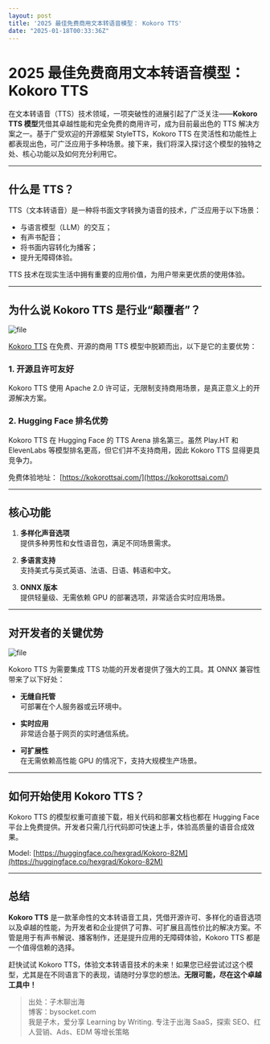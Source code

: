 ```yaml
---
layout: post
title: '2025 最佳免费商用文本转语音模型： Kokoro TTS'
date: "2025-01-18T00:33:36Z"
---
```

2025 最佳免费商用文本转语音模型： Kokoro TTS
==============================

在文本转语音（TTS）技术领域，一项突破性的进展引起了广泛关注——**Kokoro TTS 模型**凭借其卓越性能和完全免费的商用许可，成为目前最出色的 TTS 解决方案之一。基于广受欢迎的开源框架 StyleTTS，Kokoro TTS 在灵活性和功能性上都表现出色，可广泛应用于多种场景。接下来，我们将深入探讨这个模型的独特之处、核心功能以及如何充分利用它。

* * *

什么是 TTS？
--------

TTS（文本转语音）是一种将书面文字转换为语音的技术，广泛应用于以下场景：

*   与语言模型（LLM）的交互；
*   有声书配音；
*   将书面内容转化为播客；
*   提升无障碍体验。

TTS 技术在现实生活中拥有重要的应用价值，为用户带来更优质的使用体验。

* * *

为什么说 Kokoro TTS 是行业“颠覆者”？
-------------------------

![file](https://img2024.cnblogs.com/other/509099/202501/509099-20250118035435987-2076120223.png)

[Kokoro TTS](https://kokorottsai.com/) 在免费、开源的商用 TTS 模型中脱颖而出，以下是它的主要优势：

### 1\. 开源且许可友好

Kokoro TTS 使用 Apache 2.0 许可证，无限制支持商用场景，是真正意义上的开源解决方案。

### 2\. Hugging Face 排名优势

Kokoro TTS 在 Hugging Face 的 TTS Arena 排名第三。虽然 Play.HT 和 ElevenLabs 等模型排名更高，但它们并不支持商用，因此 Kokoro TTS 显得更具竞争力。

免费体验地址： [https://kokorottsai.com/](https://kokorottsai.com/)

* * *

核心功能
----

1.  **多样化声音选项**  
    提供多种男性和女性语音包，满足不同场景需求。
    
2.  **多语言支持**  
    支持美式与英式英语、法语、日语、韩语和中文。
    
3.  **ONNX 版本**  
    提供轻量级、无需依赖 GPU 的部署选项，非常适合实时应用场景。
    

* * *

对开发者的关键优势
---------

![file](https://img2024.cnblogs.com/other/509099/202501/509099-20250118035436294-284205351.png)

Kokoro TTS 为需要集成 TTS 功能的开发者提供了强大的工具。其 ONNX 兼容性带来了以下好处：

*   **无缝自托管**  
    可部署在个人服务器或云环境中。
    
*   **实时应用**  
    非常适合基于网页的实时通信系统。
    
*   **可扩展性**  
    在无需依赖高性能 GPU 的情况下，支持大规模生产场景。
    

* * *

如何开始使用 Kokoro TTS？
------------------

Kokoro TTS 的模型权重可直接下载，相关代码和部署文档也都在 Hugging Face 平台上免费提供。开发者只需几行代码即可快速上手，体验高质量的语音合成效果。

Model: [https://huggingface.co/hexgrad/Kokoro-82M](https://huggingface.co/hexgrad/Kokoro-82M)

* * *

总结
--

**Kokoro TTS** 是一款革命性的文本转语音工具，凭借开源许可、多样化的语音选项以及卓越的性能，为开发者和企业提供了可靠、可扩展且高性价比的解决方案。不管是用于有声书解说、播客制作，还是提升应用的无障碍体验，Kokoro TTS 都是一个值得信赖的选择。

赶快试试 Kokoro TTS，体验文本转语音技术的未来！如果您已经尝试过这个模型，尤其是在不同语言下的表现，请随时分享您的想法。**无限可能，尽在这个卓越工具中！**

> 出处：子木聊出海  
> 博客：bysocket.com  
> 我是子木，爱分享 Learning by Writing. 专注于出海 SaaS，探索 SEO、红人营销、Ads、EDM 等增长策略